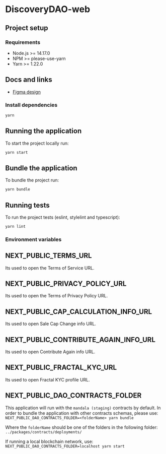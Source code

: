 # DiscoveryDAO-web

## Project setup

### Requirements

- Node.js >= 14.17.0
- NPM >= please-use-yarn
- Yarn >= 1.22.0

## Docs and links

- [Figma design](https://www.figma.com/file/dOZmX40XVwwlLLHX9mg2mc/Citizend?node-id=0%3A1)

### Install dependencies

```sh
yarn
```

## Running the application

To start the project locally run:

```sh
yarn start
```

## Bundle the application

To bundle the project run:

```sh
yarn bundle
```

## Running tests

To run the project tests (eslint, stylelint and typescript):

```sh
yarn lint
```

### Environment variables

## NEXT_PUBLIC_TERMS_URL

Its used to open the Terms of Service URL.

## NEXT_PUBLIC_PRIVACY_POLICY_URL

Its used to open the Terms of Privacy Policy URL.

## NEXT_PUBLIC_CAP_CALCULATION_INFO_URL

Its used to open Sale Cap Change info URL.

## NEXT_PUBLIC_CONTRIBUTE_AGAIN_INFO_URL

Its used to open Contribute Again info URL.

## NEXT_PUBLIC_FRACTAL_KYC_URL

Its used to open Fractal KYC profile URL.

## NEXT_PUBLIC_DAO_CONTRACTS_FOLDER

This application will run with the `mandala (staging)` contracts by default.
In order to bundle the application with other contracts schemas, please use:
`NEXT_PUBLIC_DAO_CONTRACTS_FOLDER=<folderName> yarn bundle`

Where the `folderName` should be one of the folders in the following folder:
`../packages/contracts/deployments/`

If running a local blockchain network, use: `NEXT_PUBLIC_DAO_CONTRACTS_FOLDER=localhost yarn start`
